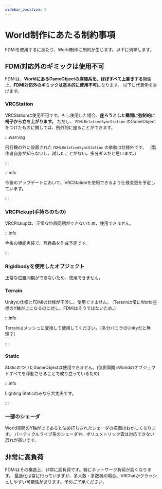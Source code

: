 ```yaml
---
sidebar_position: 2
---
```


# World制作にあたる制約事項

FDMiを使用するにあたり、World制作に制約が生じます。以下に列挙します。

## FDMi対応外のギミックは使用不可

FDMiは、**WorldにあるGameObjectの座標系を、ほぼすべて上書きする**関係上、**FDMi対応外のギミックは基本的に使用不可**になります。
以下に代表例を挙げます。

### VRCStation

VRCStationは使用不可です。もし使用した場合、**座ろうとした瞬間に強制的に椅子から立ち上がります。**
ただし、 `FDMiRelativeSyncStation` のGameObjectをつけたものに関しては、例外的に座ることができます。

:::warning

飛行機の外に設置された `FDMiRelativeSyncStation` の挙動は仕様外です。
（製作者自身が知らないし、試したことがない。多分ダメだと思います。）

:::

:::info

今後のアップデートにおいて、VRCStationを使用できるよう仕様変更を予定しています。

:::

### VRCPickup(手持ちのもの)

VRCPickupは、正常な位置同期ができないため、使用できません。

:::info

今後の機能実装で、互換品を作成予定です。

:::

### Rigidbodyを使用したオブジェクト

正常な位置同期ができないため、使用できません。

### Terrain

Unityの仕様とFDMiの仕様が干渉し、使用できません。
(Terarinは常にWorld座標のY軸が上になるのに対し、FDMiはそうではないため。)

:::info

Terrainはメッシュに変換して使用してください。（多分バニラのUnityだと無理？）

:::


### Static

StaticのついたGameObjectは使用できません。(位置同期=Worldのオブジェクトすべてを移動させることで成り立っているため)

:::info

Lighting Staticのみなら大丈夫です。

:::

### 一部のシェーダ

World空間のY軸が上であると決め打ちされたシェーダの描画はおかしくなります。
パーティクルライブ系のシェーダや、ボリュメトリック雲は対応できない恐れが高いです。


## 非常に高負荷

FDMiはその構造上、非常に高負荷です。特にネットワーク負荷が高くなります。
最適化は常に行っていますが、多人数・多数機の場合、VRChatがクラッシュしやすい可能性があります。予めご了承ください。
